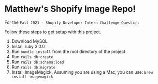 # Matthew's Shopify Image Repo!

For the `Fall 2021 - Shopify Developer Intern Challenge Question`

Follow these steps to get setup with this project.
1. Download MySQL
1. Install ruby 3.0.0
1. Run `bundle install` from the root directory of the project.
1. Run `rails db:create`
1. Run `rails db:schema:load`
1. Run `rails db:migrate`
1. Install ImageMagick. Assuming you are using a Mac, you can use: `brew install imagemagick`
